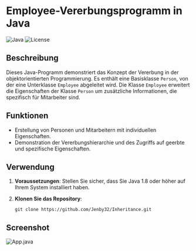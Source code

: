 # Employee-Vererbungsprogramm in Java

![Java](https://img.shields.io/badge/Java-1.8%2B-blue.svg)
![License](https://img.shields.io/badge/License-MIT-green.svg)

## Beschreibung

Dieses Java-Programm demonstriert das Konzept der Vererbung in der objektorientierten Programmierung. Es enthält eine Basisklasse `Person`, von der eine Unterklasse `Employee` abgeleitet wird. Die Klasse `Employee` erweitert die Eigenschaften der Klasse `Person` um zusätzliche Informationen, die spezifisch für Mitarbeiter sind.

## Funktionen

- Erstellung von Personen und Mitarbeitern mit individuellen Eigenschaften.
- Demonstration der Vererbungshierarchie und des Zugriffs auf geerbte und spezifische Eigenschaften.

## Verwendung

1. **Voraussetzungen**: Stellen Sie sicher, dass Sie Java 1.8 oder höher auf Ihrem System installiert haben.

2. **Klonen Sie das Repository**:
   ```shell
   git clone https://github.com/Jenby32/Inheritance.git

## Screenshot
![App.java](images/AppJava.png)


